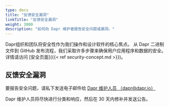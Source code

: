 ```yaml
---
type: docs
title: "反馈安全漏洞"
linkTitle: "反馈安全漏洞"
weight: 3000
description: "如何向 Dapr 维护者报告安全问题或漏洞。"
---
```


Dapr组织和团队将安全性作为我们操作和设计软件的核心焦点。 从 Dapr 二进制文件到 GitHub 发布流程，我们采取许多步骤来确保用户应用程序和数据的安全。 详情请访问 [安全页面]({{< ref security-concept.md >}})。

## 反馈安全漏洞

要报告安全问题，请私下发送电子邮件给 [Dapr 维护人员 （dapr@dapr.io）](mailto:dapr@dapr.io?subject=[Security%20Disclosure]:%20ISSUE%20TITLE)

Dapr 维护人员将尽快进行分类和响应，然后在 30 天内修补并发送公告。
